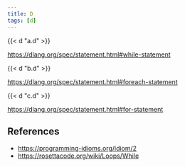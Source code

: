 ```yaml
---
title: D
tags: [d]
---
```


{{< d "a.d" >}}

<https://dlang.org/spec/statement.html#while-statement>

{{< d "b.d" >}}

<https://dlang.org/spec/statement.html#foreach-statement>

{{< d "c.d" >}}

<https://dlang.org/spec/statement.html#for-statement>

## References

- <https://programming-idioms.org/idiom/2>
- <https://rosettacode.org/wiki/Loops/While>
